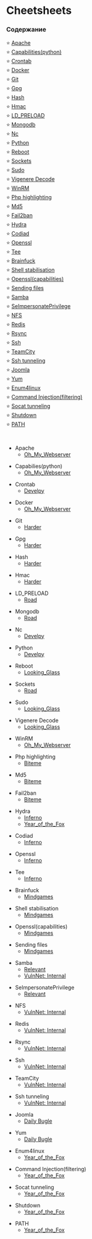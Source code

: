 # Cheetsheets

### Содержание
:star:  [Apache](#apache)  
:star:  [Capabilities(python)](#capabilities)  
:star:  [Crontab](#crontab)  
:star:  [Docker](#docker)  
:star:  [Git](#git)  
:star:  [Gpg](#gpg)  
:star:  [Hash](#hash)  
:star:  [Hmac](#hmac)  
:star:  [LD_PRELOAD](#ld_preload)  
:star:  [Mongodb](#mongodb)  
:star:  [Nc](#nc)  
:star:  [Python](#python)  
:star:  [Reboot](#reboot)  
:star:  [Sockets](#sockets)  
:star:  [Sudo](#sudo)  
:star:  [Vigenere Decode](#vigenere)  
:star:  [WinRM](#win_rm)  
:star:  [Php highlighting](#php)  
:star:  [Md5](#md5)  
:star:  [Fail2ban](#fail2ban)  
:star:  [Hydra](#hydra)  
:star:  [Codiad](#codiad)  
:star:  [Openssl](#openssl)  
:star:  [Tee](#tee)  
:star:  [Brainfuck](#brainfuck)  
:star:  [Shell stabilisation](#stable)  
:star:  [Openssl(capabilities)](#openssl_cap)  
:star:  [Sending files](#files_send)  
:star:  [Samba](#samba)  
:star:  [SeImpersonatePrivilege](#SeImpersonate)  
:star:  [NFS](#nfs)  
:star:  [Redis](#redis)  
:star:  [Rsync](#rsync)  
:star:  [Ssh](#ssh)  
:star:  [TeamCity](#teamcity)  
:star:  [Ssh tunneling](#tunneling)  
:star:  [Joomla](#joomla)  
:star:  [Yum](#yum)  
:star:  [Enum4linux](#enum4linux)  
:star:  [Command Injection(filtering)](#command_njection_filtering)  
:star:  [Socat tunneling](#socat_tunneling)  
:star:  [Shutdown](#shutdown)  
:star:  [PATH](#PATH)  

#

<a name="apache"></a>

* Apache
  * [Oh_My_Webserver](https://github.com/fobblified/Writeups/tree/main/Tryhackme/Oh_My_Webserver)

<a name="capabilities"></a>

* Capabilies(python)
  * [Oh_My_Webserver](https://github.com/fobblified/Writeups/tree/main/Tryhackme/Oh_My_Webserver)

<a name="crontab"></a>

* Crontab
  * [Develpy](https://github.com/fobblified/Writeups/tree/main/Tryhackme/Develpy)

<a name="docker"></a>

* Docker
  * [Oh_My_Webserver](https://github.com/fobblified/Writeups/tree/main/Tryhackme/Oh_My_Webserver)

<a name="git"></a>

* Git
  * [Harder](https://github.com/fobblified/Writeups/tree/main/Tryhackme/Harder)

<a name="gpg"></a>

* Gpg
  * [Harder](https://github.com/fobblified/Writeups/tree/main/Tryhackme/Harder)

<a name="hash"></a>

* Hash
  * [Harder](https://github.com/fobblified/Writeups/tree/main/Tryhackme/Harder)

<a name="hmac"></a>

* Hmac
  * [Harder](https://github.com/fobblified/Writeups/tree/main/Tryhackme/Harder)

<a name="ld_preload"></a>

* LD_PRELOAD
  * [Road](https://github.com/fobblified/Writeups/tree/main/Tryhackme/Road)

<a name="mongodb"></a>

* Mongodb
  * [Road](https://github.com/fobblified/Writeups/tree/main/Tryhackme/Road)

<a name="nc"></a>

* Nc
  * [Develpy](https://github.com/fobblified/Writeups/tree/main/Tryhackme/Develpy)

<a name="python"></a>

* Python
  * [Develpy](https://github.com/fobblified/Writeups/tree/main/Tryhackme/Develpy)

<a name="reboot"></a>

* Reboot
  * [Looking_Glass](https://github.com/fobblified/Writeups/blob/main/Tryhackme/Looking_Glass)

<a name="sockets"></a>

* Sockets
  * [Road](https://github.com/fobblified/Writeups/tree/main/Tryhackme/Road)

<a name="sudo"></a>

* Sudo
  * [Looking_Glass](https://github.com/fobblified/Writeups/blob/main/Tryhackme/Looking_Glass)

<a name="vigenere"></a>

* Vigenere Decode
  * [Looking_Glass](https://github.com/fobblified/Writeups/blob/main/Tryhackme/Looking_Glass)

<a name="win_rm"></a>

* WinRM
  * [Oh_My_Webserver](https://github.com/fobblified/Writeups/tree/main/Tryhackme/Oh_My_Webserver)

<a name="php"></a>

* Php highlighting
  * [Biteme](https://github.com/fobblified/Writeups/tree/main/Tryhackme/Biteme)

<a name="md5"></a>

* Md5
  * [Biteme](https://github.com/fobblified/Writeups/tree/main/Tryhackme/Biteme)

<a name="fail2ban"></a>

* Fail2ban
  * [Biteme](https://github.com/fobblified/Writeups/tree/main/Tryhackme/Biteme)

<a name="hydra"></a>

* Hydra
  * [Inferno](https://github.com/fobblified/Writeups/tree/main/Tryhackme/Inferno)
  * [Year_of_the_Fox](https://github.com/fobblified/Writeups/tree/main/Tryhackme/Year_of_the_Fox)

<a name="codiad"></a>

* Codiad
  * [Inferno](https://github.com/fobblified/Writeups/tree/main/Tryhackme/Inferno)

<a name="openssl"></a>

* Openssl
  * [Inferno](https://github.com/fobblified/Writeups/tree/main/Tryhackme/Inferno)

<a name="tee"></a>

* Tee
  * [Inferno](https://github.com/fobblified/Writeups/tree/main/Tryhackme/Inferno)

<a name="brainfuck"></a>

* Brainfuck
  * [Mindgames](https://github.com/fobblified/Writeups/tree/main/Tryhackme/Mindgames)

<a name="stable"></a>

* Shell stabilisation
  * [Mindgames](https://github.com/fobblified/Writeups/tree/main/Tryhackme/Mindgames)

<a name="openssl_cap"></a>

* Openssl(capabilities)
  * [Mindgames](https://github.com/fobblified/Writeups/tree/main/Tryhackme/Mindgames)

<a name="files_send"></a>

* Sending files
  * [Mindgames](https://github.com/fobblified/Writeups/tree/main/Tryhackme/Mindgames)

<a name="samba"></a>

* Samba
  * [Relevant](https://github.com/fobblified/Writeups/tree/main/Tryhackme/Relevant)
  * [VulnNet: Internal](https://github.com/fobblified/Writeups/tree/main/Tryhackme/VulnNet_Internal)

<a name="SeImpersonate"></a>

* SeImpersonatePrivilege
  * [Relevant](https://github.com/fobblified/Writeups/tree/main/Tryhackme/Relevant)

<a name="nfs"></a>

* NFS
  * [VulnNet: Internal](https://github.com/fobblified/Writeups/tree/main/Tryhackme/VulnNet_Internal)

<a name="redis"></a>

* Redis
  * [VulnNet: Internal](https://github.com/fobblified/Writeups/tree/main/Tryhackme/VulnNet_Internal)

<a name="rsync"></a>

* Rsync
  * [VulnNet: Internal](https://github.com/fobblified/Writeups/tree/main/Tryhackme/VulnNet_Internal)

<a name="ssh"></a>

* Ssh
  * [VulnNet: Internal](https://github.com/fobblified/Writeups/tree/main/Tryhackme/VulnNet_Internal)

<a name="teamcity"></a>

* TeamCity
  * [VulnNet: Internal](https://github.com/fobblified/Writeups/tree/main/Tryhackme/VulnNet_Internal)

<a name="tunneling"></a>

* Ssh tunneling
  * [VulnNet: Internal](https://github.com/fobblified/Writeups/tree/main/Tryhackme/VulnNet_Internal)

<a name="joomla"></a>

* Joomla
  * [Daily Bugle](https://github.com/fobblified/Writeups/tree/main/Tryhackme/Daily_Bugle)

<a name="yum"></a>

* Yum
  * [Daily Bugle](https://github.com/fobblified/Writeups/tree/main/Tryhackme/Daily_Bugle)

<a name="enum4linux"></a>

* Enum4linux
  * [Year_of_the_Fox](https://github.com/fobblified/Writeups/tree/main/Tryhackme/Year_of_the_Fox)

<a name="command_njection_filtering"></a>

* Command Injection(filtering)
  * [Year_of_the_Fox](https://github.com/fobblified/Writeups/tree/main/Tryhackme/Year_of_the_Fox)

<a name="socat_tunneling"></a>

* Socat tunneling
  * [Year_of_the_Fox](https://github.com/fobblified/Writeups/tree/main/Tryhackme/Year_of_the_Fox)

<a name="shutdown"></a>

* Shutdown
  * [Year_of_the_Fox](https://github.com/fobblified/Writeups/tree/main/Tryhackme/Year_of_the_Fox)

<a name="PATH"></a>

* PATH
  * [Year_of_the_Fox](https://github.com/fobblified/Writeups/tree/main/Tryhackme/Year_of_the_Fox)
